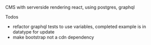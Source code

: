 CMS with serverside rendering react, using postgres, graphql

Todos
- refactor graphql tests to use variables, completed example is in datatype for update
- make bootstrap not a cdn dependency
